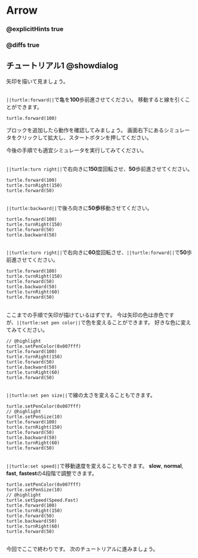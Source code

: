 # Arrow

### @explicitHints true
### @diffs true

## チュートリアル1 @showdialog
矢印を描いて見ましょう。

## 

``||turtle:forward||``で亀を**100**歩前進させてください。
移動すると線を引くことができます。


```blocks
turtle.forward(100)
```

ブロックを追加したら動作を確認してみましょう。
画面右下にあるシミュレータをクリックして拡大し、スタートボタンを押してください。

今後の手順でも適宜シミュレータを実行してみてください。


## 
``||turtle:turn right||``で右向きに**150**度回転させ、**50**歩前進させてください。


```blocks
turtle.forward(100)
turtle.turnRight(150)
turtle.forward(50)
```

## 
``||turtle:backward||``で後ろ向きに**50歩**移動させてください。

```blocks
turtle.forward(100)
turtle.turnRight(150)
turtle.forward(50)
turtle.backward(50)
```

## 
``||turtle:turn right||``で右向きに**60**度回転させ、``||turtle:forward||``で**50**歩前進させてください。

```blocks
turtle.forward(100)
turtle.turnRight(150)
turtle.forward(50)
turtle.backward(50)
turtle.turnRight(60)
turtle.forward(50)
```

## 
ここまでの手順で矢印が描けているはずです。
今は矢印の色は赤色ですが、``||turtle:set pen color||``で色を変えることができます。
好きな色に変えてみてください。


```blocks
// @highlight
turtle.setPenColor(0x007fff)
turtle.forward(100)
turtle.turnRight(150)
turtle.forward(50)
turtle.backward(50)
turtle.turnRight(60)
turtle.forward(50)
```

## 
``||turtle:set pen size||``で線の太さを変えることもできます。

```blocks
turtle.setPenColor(0x007fff)
// @highlight
turtle.setPenSize(10)
turtle.forward(100)
turtle.turnRight(150)
turtle.forward(50)
turtle.backward(50)
turtle.turnRight(60)
turtle.forward(50)
```

## 
``||turtle:set speed||``で移動速度を変えることもできます。
**slow**, **normal**, **fast**, **fastest**の4段階で調整できます。

```blocks
turtle.setPenColor(0x007fff)
turtle.setPenSize(10)
// @highlight
turtle.setSpeed(Speed.Fast)
turtle.forward(100)
turtle.turnRight(150)
turtle.forward(50)
turtle.backward(50)
turtle.turnRight(60)
turtle.forward(50)
```

## 
今回でここで終わりです。
次のチュートリアルに進みましょう。